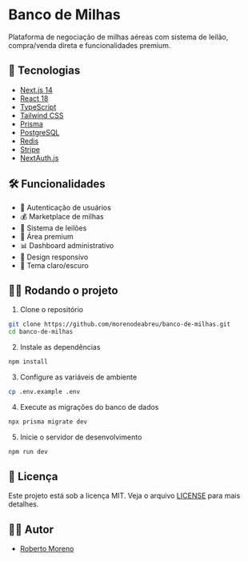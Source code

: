 # Banco de Milhas

Plataforma de negociação de milhas aéreas com sistema de leilão, compra/venda direta e funcionalidades premium.

## 🚀 Tecnologias

- [Next.js 14](https://nextjs.org/)
- [React 18](https://reactjs.org/)
- [TypeScript](https://www.typescriptlang.org/)
- [Tailwind CSS](https://tailwindcss.com/)
- [Prisma](https://www.prisma.io/)
- [PostgreSQL](https://www.postgresql.org/)
- [Redis](https://redis.io/)
- [Stripe](https://stripe.com/)
- [NextAuth.js](https://next-auth.js.org/)

## 🛠️ Funcionalidades

- 🔐 Autenticação de usuários
- 💰 Marketplace de milhas
- 🔨 Sistema de leilões
- 💎 Área premium
- 📊 Dashboard administrativo
- 📱 Design responsivo
- 🌙 Tema claro/escuro

## 🏃‍♂️ Rodando o projeto

1. Clone o repositório
```bash
git clone https://github.com/morenodeabreu/banco-de-milhas.git
cd banco-de-milhas
```

2. Instale as dependências
```bash
npm install
```

3. Configure as variáveis de ambiente
```bash
cp .env.example .env
```

4. Execute as migrações do banco de dados
```bash
npx prisma migrate dev
```

5. Inicie o servidor de desenvolvimento
```bash
npm run dev
```

## 📝 Licença

Este projeto está sob a licença MIT. Veja o arquivo [LICENSE](LICENSE) para mais detalhes.

## 👨‍💻 Autor

- [Roberto Moreno](https://github.com/morenodeabreu)